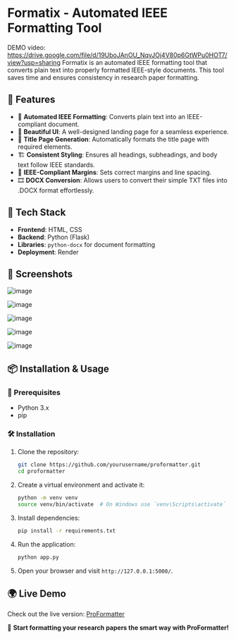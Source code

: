 # Formatix - Automated IEEE Formatting Tool
DEMO video: https://drive.google.com/file/d/19UboJAnOU_NqvJOj4V80p6GtWPu0HOT7/view?usp=sharing
Formatix is an automated IEEE formatting tool that converts plain text into properly formatted IEEE-style documents. This tool saves time and ensures consistency in research paper formatting.

## 🚀 Features

- 📄 **Automated IEEE Formatting**: Converts plain text into an IEEE-compliant document.
- 🎨 **Beautiful UI**: A well-designed landing page for a seamless experience.
- 📑 **Title Page Generation**: Automatically formats the title page with required elements.
- 🏗 **Consistent Styling**: Ensures all headings, subheadings, and body text follow IEEE standards.
- 📏 **IEEE-Compliant Margins**: Sets correct margins and line spacing.
- 🎞 **DOCX Conversion**: Allows users to convert their simple TXT files into .DOCX format effortlessly.
  
## 🔧 Tech Stack

- **Frontend**: HTML, CSS 
- **Backend**: Python (Flask)
- **Libraries**: `python-docx` for document formatting
- **Deployment**: Render

## 📸 Screenshots
![image](https://github.com/user-attachments/assets/e999038d-c5db-477d-b8fe-730abbc0b8f3)

![image](https://github.com/user-attachments/assets/dced677d-996b-4862-8995-469985569cb1)

![image](https://github.com/user-attachments/assets/38e3cab7-9c1d-45b5-91ce-63c5726d0e1c)

![image](https://github.com/user-attachments/assets/161572ff-7d1e-4c44-8a44-7d4c88a1c409)

![image](https://github.com/user-attachments/assets/c44e2e52-7e2f-4686-9a7a-52e888d2cc91)



## 📦 Installation & Usage

### 🔨 Prerequisites

- Python 3.x
- pip

### 🛠 Installation

1. Clone the repository:
   ```bash
   git clone https://github.com/yourusername/proformatter.git
   cd proformatter
   ```

2. Create a virtual environment and activate it:
   ```bash
   python -m venv venv
   source venv/bin/activate  # On Windows use `venv\Scripts\activate`
   ```

3. Install dependencies:
   ```bash
   pip install -r requirements.txt
   ```

4. Run the application:
   ```bash
   python app.py
   ```

5. Open your browser and visit `http://127.0.0.1:5000/`.

## 🌍 Live Demo

Check out the live version: [ProFormatter](https://proformatter.onrender.com/)



🚀 **Start formatting your research papers the smart way with ProFormatter!**
